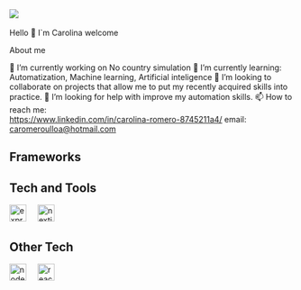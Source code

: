 <div align="left">
  <img src="https://www.istockphoto.com/es/foto/pantalla-real-python-c%C3%B3digo-en-desarrollo-concepto-de-algoritmo-resumen-de-flujo-de-gm1040410788-278525489"  />
  <img width="12" />
</div>


Hello 👋 I`m Carolina welcome



About me

 🔭 I’m currently working on No country simulation 
 🌱 I’m currently learning: Automatization, Machine learning, Artificial inteligence
 👯 I’m looking to collaborate on projects that allow me to put my recently acquired skills into practice.
 🤔 I’m looking for help with improve my automation skills.
 📫 How to reach me:  
    https://www.linkedin.com/in/carolina-romero-8745211a4/
    email: 
    caromeroulloa@hotmail.com

</div>


## Frameworks
## Tech and Tools
<div align="left">
  <img src="https://skillicons.dev/icons?i=express" height="30" alt="express logo"  />
  <img width="12" />
  <img src="https://skillicons.dev/icons?i=nextjs" height="30" alt="nextjs logo"  />
  <img width="12" />
</div>

## Other Tech
<div align="left">
  <img src="https://skillicons.dev/icons?i=nodejs" height="30" alt="nodejs logo"  />
  <img width="12" />
  <img src="https://skillicons.dev/icons?i=react" height="30" alt="react logo"  />

